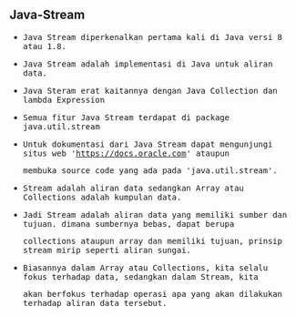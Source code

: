 ## Java-Stream

- <samp>Java Stream diperkenalkan pertama kali di Java versi 8 atau 1.8.</samp>
 
- <samp>Java Stream adalah implementasi di Java untuk aliran data.</samp>

- <samp>Java Steram erat kaitannya dengan Java Collection dan lambda Expression</samp>

- <samp>Semua fitur Java Stream terdapat di package java.util.stream</samp>

- <samp>Untuk dokumentasi dari Java Stream dapat mengunjungi situs web 'https://docs.oracle.com' ataupun</samp>
  
  <samp>membuka source code yang ada pada 'java.util.stream'.</samp>
  
- <samp>Stream adalah aliran data sedangkan Array atau Collections adalah kumpulan data.</samp>

- <samp>Jadi Stream adalah aliran data yang memiliki sumber dan tujuan. dimana sumbernya bebas, dapat berupa</samp> 
  
  <samp>collections ataupun array dan memiliki tujuan, prinsip stream mirip seperti aliran sungai.</samp>

- <samp>Biasannya dalam Array atau Collections, kita selalu fokus terhadap data, sedangkan dalam Stream, kita</samp>
 
  <samp>akan berfokus terhadap operasi apa yang akan dilakukan terhadap aliran data tersebut.</samp>
